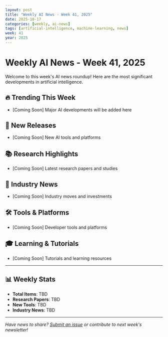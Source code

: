 ```yaml
---
layout: post
title: "Weekly AI News - Week 41, 2025"
date: 2025-10-17
categories: [weekly, ai-news]
tags: [artificial-intelligence, machine-learning, news]
week: 41
year: 2025
---
```


# Weekly AI News - Week 41, 2025

Welcome to this week's AI news roundup! Here are the most significant developments in artificial intelligence.

## 🔥 Trending This Week

<!-- Add trending news items here -->
- [Coming Soon] Major AI developments will be added here

## 🚀 New Releases

<!-- Add new product/service releases -->
- [Coming Soon] New AI tools and platforms

## 📚 Research Highlights

<!-- Add notable research papers -->
- [Coming Soon] Latest research papers and studies

## 💼 Industry News

<!-- Add business and funding news -->
- [Coming Soon] Industry moves and investments

## 🛠️ Tools & Platforms

<!-- Add new tools and updates -->
- [Coming Soon] Developer tools and platforms

## 🎓 Learning & Tutorials

<!-- Add educational content -->
- [Coming Soon] Tutorials and learning resources

---

## 📊 Weekly Stats

- **Total Items**: TBD
- **Research Papers**: TBD  
- **New Tools**: TBD
- **Industry News**: TBD

---

*Have news to share? [Submit an issue](https://github.com/pythias/weekly-ai-news/issues/new/choose) or contribute to next week's newsletter!*
